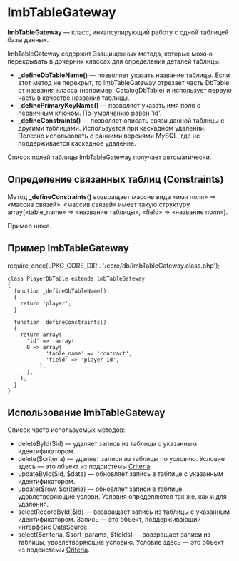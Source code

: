 # lmbTableGateway
**lmbTableGateway** — класс, инкапсулирующий работу с одной таблицей базы данных.

lmbTableGateway содержит 3защищенных метода, которые можно перекрывать в дочерних классах для определения деталей таблицы:

* **_defineDbTableName()** — позволяет указать название таблицы. Если этот метод не перекрыт, то lmbTableGateway отрезает часть DbTable от названия класса (например, CatalogDbTable) и использует первую часть в качестве названия таблицы.
* **_definePrimaryKeyName()** — позволяет указать имя поля с первичным ключом. По-умолчанию равен 'id'.
* **_defineConstraints()** — позволяет описать связи данной таблицы с другими таблицами. Используется при каскадном удалении. Полезно использовать с ранними версиями MySQL, где не поддерживается каскадное удаление.

Список полей таблицы lmbTableGateway получает автоматически.

## Определение связанных таблиц (Constraints)
Метод **_defineConstraints()** возвращает массив вида «имя поля» ⇒ «массив связей». «массив связей» имеет такую структуру array(«table_name» ⇒ «название таблицы», «field» ⇒ «название поля»).

Пример ниже.

## Пример lmbTableGateway

require_once(LPKG_CORE_DIR . '/core/db/lmbTableGateway.class.php');
 
    class PlayerDbTable extends lmbTableGateway
    {
      function _defineDbTableName()
      {
        return 'player';
      }
 
      function _defineConstraints()
      {
        return array(
          'id' =>  array(
          0 => array(
                'table_name' => 'contract',
                'field' => 'player_id',
              ),
          ),
        );
      }
    }

## Использование lmbTableGateway
Список часто используемых методов:

* deleteById($id) — удаляет запись из таблицы с указанным идентификатором.
* delete($criteria) — удаляет записи из таблицы по условию. Условие здесь — это объект из подсистемы [Criteria](./criteria.md).
* updateById($id, $data) — обновляет запись в таблице с указанным идентификатором.
* update($row, $сriteria) — обновляет записи в таблице, удовлетворяющие услови. Условия определяются так же, как и для удаления.
* selectRecordById($id) — возвращает запись из таблицы с указанным идентификатором. Запись — это объект, поддерживающий интерфейс DataSource.
* select($criteria, $sort_params, $fields) — вовзращает записи из таблицы, удовлетворяющие условию. Условие здесь — это объект из подсистемы [Criteria](./criteria.md).
